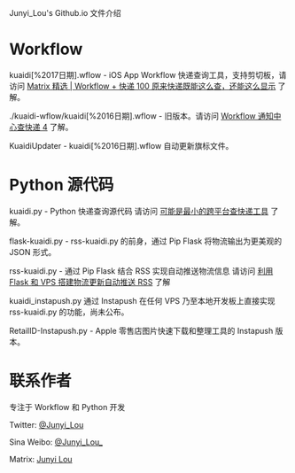 Junyi_Lou's Github.io 文件介绍

Workflow
===========
kuaidi[%2017日期].wflow -  iOS App Workflow 快递查询工具，支持剪切板，请访问 [Matrix 精选 | Workflow + 快递 100 原来快递既能这么查，还能这么显示](http://sspai.com/36871 "点击访问") 了解。 

./kuaidi-wflow/kuaidi[%2016日期].wflow - 旧版本。请访问 [Workflow 通知中心查快递 4](http://matrix.sspai.com/p/d384dd60 "点击访问") 了解。 

KuaidiUpdater - kuaidi[%2016日期].wflow 自动更新旗标文件。

Python 源代码
===========
kuaidi.py - Python 快递查询源代码 请访问 [可能是最小的跨平台查快递工具](http://matrix.sspai.com/p/d006b320 "点击访问") 了解。

flask-kuaidi.py - rss-kuaidi.py 的前身，通过 Pip Flask 将物流输出为更美观的 JSON 形式。

rss-kuaidi.py - 通过 Pip Flask 结合 RSS 实现自动推送物流信息 请访问 [利用 Flask 和 VPS 搭建物流更新自动推送 RSS](http://matrix.sspai.com/p/da505de0 "点击访问") 了解

kuaidi_instapush.py 通过 Instapush 在任何 VPS 乃至本地开发板上直接实现 rss-kuaidi.py 的功能，尚未公布。

RetailID-Instapush.py - Apple 零售店图片快速下载和整理工具的 Instapush 版本。

联系作者
=======
专注于 Workflow 和 Python 开发

Twitter: [@Junyi_Lou](https://twitter.com/Junyi_Lou "@Junyi_Lou") 

Sina Weibo: [@Junyi_Lou_](https://weibo.com/n/Junyi_Lou_ "@Junyi_Lou_")

Matrix: [Junyi Lou](http://matrix.sspai.com/p/da7b1760 "Junyi Lou - Matrix")
